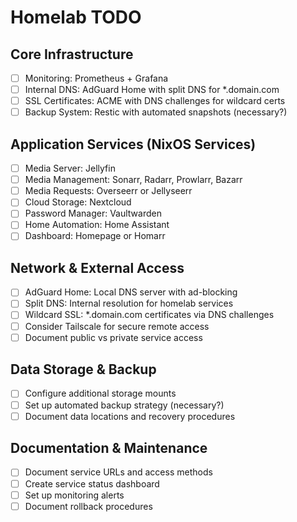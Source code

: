 # Homelab TODO
## Core Infrastructure
- [ ] Monitoring: Prometheus + Grafana
- [ ] Internal DNS: AdGuard Home with split DNS for *.domain.com
- [ ] SSL Certificates: ACME with DNS challenges for wildcard certs
- [ ] Backup System: Restic with automated snapshots (necessary?)

## Application Services (NixOS Services)
- [ ] Media Server: Jellyfin
- [ ] Media Management: Sonarr, Radarr, Prowlarr, Bazarr
- [ ] Media Requests: Overseerr or Jellyseerr
- [ ] Cloud Storage: Nextcloud
- [ ] Password Manager: Vaultwarden
- [ ] Home Automation: Home Assistant
- [ ] Dashboard: Homepage or Homarr

## Network & External Access
- [ ] AdGuard Home: Local DNS server with ad-blocking
- [ ] Split DNS: Internal resolution for homelab services
- [ ] Wildcard SSL: *.domain.com certificates via DNS challenges
- [ ] Consider Tailscale for secure remote access
- [ ] Document public vs private service access

## Data Storage & Backup
- [ ] Configure additional storage mounts
- [ ] Set up automated backup strategy (necessary?)
- [ ] Document data locations and recovery procedures

## Documentation & Maintenance
- [ ] Document service URLs and access methods
- [ ] Create service status dashboard
- [ ] Set up monitoring alerts
- [ ] Document rollback procedures